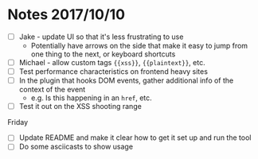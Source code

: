 # Notes 2017/10/10

* [ ] Jake - update UI so that it's less frustrating to use
  * Potentially have arrows on the side that make it easy to jump from one thing
    to the next, or keyboard shortcuts
* [ ] Michael - allow custom tags `{{xss}}`, `{{plaintext}}`, etc.
* [ ] Test performance characteristics on frontend heavy sites
* [ ] In the plugin that hooks DOM events, gather additional info of the context of the event
  * e.g. Is this happening in an `href`, etc.
* [ ] Test it out on the XSS shooting range

Friday
* [ ] Update README and make it clear how to get it set up and run the tool
* [ ] Do some asciicasts to show usage
